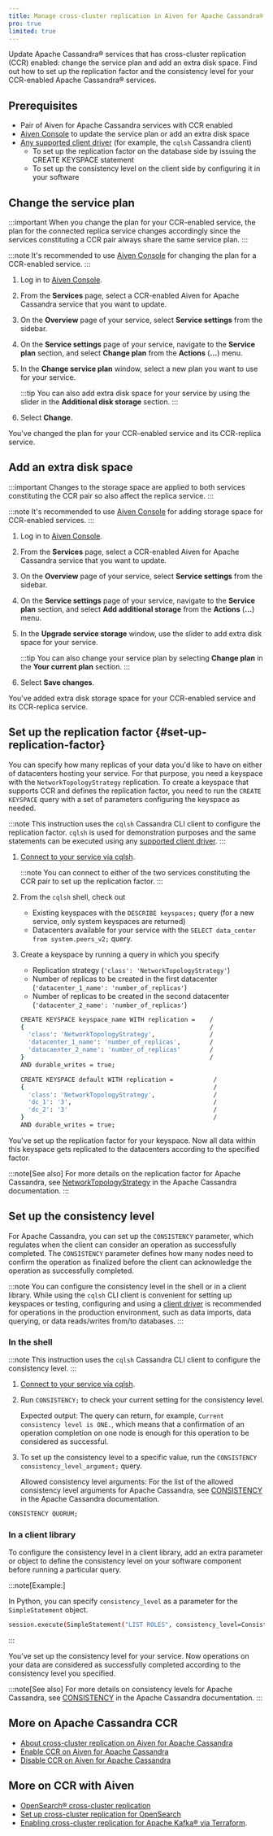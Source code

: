 ```yaml
---
title: Manage cross-cluster replication in Aiven for Apache Cassandra®
pro: true
limited: true
---
```


Update Apache Cassandra® services that has cross-cluster replication (CCR) enabled: change the service plan and add an extra disk space. Find out how to set up the replication factor and the consistency level for your CCR-enabled Apache Cassandra® services.

## Prerequisites

- Pair of Aiven for Apache Cassandra services with CCR enabled
- [Aiven Console](https://console.aiven.io/) to update the service plan or add an extra
  disk space
- [Any supported client driver](https://cassandra.apache.org/doc/latest/cassandra/getting_started/drivers.html)
  (for example, the `cqlsh` Cassandra client)
  - To set up the replication factor on the database side by issuing the CREATE KEYSPACE
    statement
  - To set up the consistency level on the client side by configuring it in your software

## Change the service plan

:::important
When you change the plan for your CCR-enabled service, the plan for the
connected replica service changes accordingly since the services
constituting a CCR pair always share the same service plan.
:::

:::note
It's recommended to use [Aiven Console](https://console.aiven.io/) for
changing the plan for a CCR-enabled service.
:::

1. Log in to [Aiven Console](https://console.aiven.io/).

1. From the **Services** page, select a CCR-enabled Aiven for Apache
    Cassandra service that you want to update.

1. On the **Overview** page of your service, select **Service
    settings** from the sidebar.

1. On the **Service settings** page of your service, navigate to the
    **Service plan** section, and select **Change plan** from the
    **Actions** (**\...**) menu.

1. In the **Change service plan** window, select a new plan you want to
    use for your service.

    :::tip
    You can also add extra disk space for your service by using the
    slider in the **Additional disk storage** section.
    :::

1. Select **Change**.

You\'ve changed the plan for your CCR-enabled service and its
CCR-replica service.

## Add an extra disk space

:::important
Changes to the storage space are applied to both services constituting
the CCR pair so also affect the replica service.
:::

:::note
It's recommended to use [Aiven Console](https://console.aiven.io/) for
adding storage space for CCR-enabled services.
:::

1. Log in to [Aiven Console](https://console.aiven.io/).

1. From the **Services** page, select a CCR-enabled Aiven for Apache
    Cassandra service that you want to update.

1. On the **Overview** page of your service, select **Service
    settings** from the sidebar.

1. On the **Service settings** page of your service, navigate to the
    **Service plan** section, and select **Add additional storage** from
    the **Actions** (**\...**) menu.

1. In the **Upgrade service storage** window, use the slider to add
    extra disk space for your service.

    :::tip
    You can also change your service plan by selecting **Change plan**
    in the **Your current plan** section.
    :::

1. Select **Save changes**.

You\'ve added extra disk storage space for your CCR-enabled service and
its CCR-replica service.

## Set up the replication factor {#set-up-replication-factor}

You can specify how many replicas of your data you'd like to have on
either of datacenters hosting your service. For that purpose, you need a
keyspace with the `NetworkTopologyStrategy` replication. To create a
keyspace that supports CCR and defines the replication factor, you need
to run the `CREATE KEYSPACE` query with a set of parameters configuring
the keyspace as needed.

:::note
This instruction uses the `cqlsh` Cassandra CLI client to configure the
replication factor. `cqlsh` is used for demonstration purposes and the
same statements can be executed using any [supported client
driver](https://cassandra.apache.org/doc/latest/cassandra/getting_started/drivers.html).
:::

1. [Connect to your service via cqlsh](/docs/products/cassandra/howto/connect-cqlsh-cli).

    :::note
    You can connect to either of the two services constituting the CCR
    pair to set up the replication factor.
    :::

1. From the `cqlsh` shell, check out

    - Existing keyspaces with the `DESCRIBE keyspaces;` query (for a
        new service, only system keyspaces are returned)
    - Datacenters available for your service with the
        `SELECT data_center from system.peers_v2;` query.

1. Create a keyspace by running a query in which you specify

    - Replication strategy (`'class': 'NetworkTopologyStrategy'`)
    - Number of replicas to be created in the first datacenter
        (`'datacenter_1_name': 'number_of_replicas'`)
    - Number of replicas to be created in the second datacenter
        (`'datacenter_2_name': 'number_of_replicas'`)

    ```bash
    CREATE KEYSPACE keyspace_name WITH replication =    /
    {                                                   /
      'class': 'NetworkTopologyStrategy',               /
      'datacenter_1_name': 'number_of_replicas',        /
      'datacaenter_2_name': 'number_of_replicas'        /
    }                                                   /
    AND durable_writes = true;
    ```

    ```bash title="Example"
    CREATE KEYSPACE default WITH replication =           /
    {                                                    /
      'class': 'NetworkTopologyStrategy',                /
      'dc_1': '3',                                       /
      'dc_2': '3'                                        /
    }                                                    /
    AND durable_writes = true;
    ```

You\'ve set up the replication factor for your keyspace. Now all data
within this keyspace gets replicated to the datacenters according to the
specified factor.

:::note[See also]
For more details on the replication factor for Apache Cassandra, see
[NetworkTopologyStrategy](https://cassandra.apache.org/doc/4.1/cassandra/cql/ddl.html#networktopologystrategy)
in the Apache Cassandra documentation.
:::

## Set up the consistency level

For Apache Cassandra, you can set up the `CONSISTENCY` parameter, which
regulates when the client can consider an operation as successfully
completed. The `CONSISTENCY` parameter defines how many nodes need to
confirm the operation as finalized before the client can acknowledge the
operation as successfully completed.

:::note
You can configure the consistency level in the shell or in a client
library. While using the `cqlsh` CLI client is convenient for setting up
keyspaces or testing, configuring and using a [client
driver](https://cassandra.apache.org/doc/latest/cassandra/getting_started/drivers.html)
is recommended for operations in the production environment, such as
data imports, data querying, or data reads/writes from/to databases.
:::

### In the shell

:::note
This instruction uses the `cqlsh` Cassandra CLI client to configure the
consistency level.
:::

1. [Connect to your service via cqlsh](/docs/products/cassandra/howto/connect-cqlsh-cli).

1. Run `CONSISTENCY;` to check your current setting for the consistency
    level.

    Expected output: The query can return, for example,
    `Current consistency level is ONE.`, which means that a confirmation
    of an operation completion on one node is enough for this operation
    to be considered as successful.

1. To set up the consistency level to a specific value, run the
    `CONSISTENCY consistency_level_argument;` query.

    Allowed consistency level arguments: For the list of the allowed
    consistency level arguments for Apache Cassandra, see
    [CONSISTENCY](https://cassandra.apache.org/doc/4.1/cassandra/tools/cqlsh.html#consistency)
    in the Apache Cassandra documentation.

```bash title="Example"
CONSISTENCY QUORUM;
```

### In a client library

To configure the consistency level in a client library, add an extra
parameter or object to define the consistency level on your software
component before running a particular query.

:::note[Example:]

In Python, you can specify `consistency_level` as a parameter for the
`SimpleStatement` object.

```bash
session.execute(SimpleStatement("LIST ROLES", consistency_level=ConsistencyLevel.ALL))
```

:::

You\'ve set up the consistency level for your service. Now operations on
your data are considered as successfully completed according to the
consistency level you specified.

:::note[See also]
For more details on consistency levels for Apache Cassandra, see
[CONSISTENCY](https://cassandra.apache.org/doc/4.1/cassandra/tools/cqlsh.html#consistency)
in the Apache Cassandra documentation.
:::

## More on Apache Cassandra CCR

- [About cross-cluster replication on Aiven for Apache Cassandra](/docs/products/cassandra/concepts/cross-cluster-replication)
- [Enable CCR on Aiven for Apache Cassandra](/docs/products/cassandra/howto/enable-cross-cluster-replication)
- [Disable CCR on Aiven for Apache Cassandra](/docs/products/cassandra/howto/disable-cross-cluster-replication)

## More on CCR with Aiven

- [OpenSearch® cross-cluster replication](/docs/products/opensearch/concepts/cross-cluster-replication-opensearch)
- [Set up cross-cluster replication for OpenSearch](/docs/products/opensearch/howto/setup-cross-cluster-replication-opensearch)
- [Enabling cross-cluster replication for Apache Kafka® via
    Terraform](https://aiven.io/developer/kafka-mirrormaker-crosscluster).

